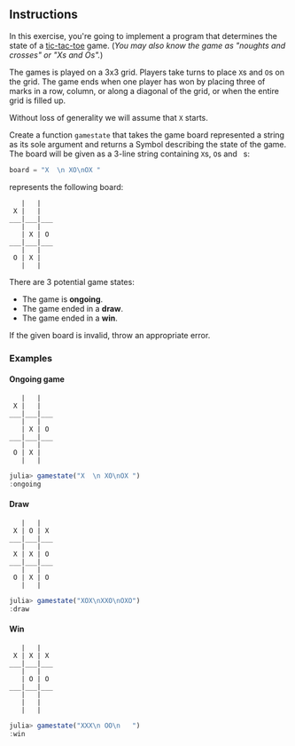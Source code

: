 ## Instructions

In this exercise, you're going to implement a program that determines the state of a [tic-tac-toe](https://en.wikipedia.org/wiki/Tic-tac-toe) game.
(_You may also know the game as "noughts and crosses" or "Xs and Os"._)

The games is played on a 3x3 grid.
Players take turns to place `X`s and `O`s on the grid.
The game ends when one player has won by placing three of marks in a row, column, or along a diagonal of the grid, or when the entire grid is filled up.

Without loss of generality we will assume that `X` starts.

Create a function `gamestate` that takes the game board represented a string as its sole argument and returns a Symbol describing the state of the game.
The board will be given as a 3-line string containing `X`s, `O`s and ` `s:

```julia
board = "X  \n XO\nOX "
```

represents the following board:

```
   |   |   
 X |   |   
___|___|___
   |   |   
   | X | O 
___|___|___
   |   |
 O | X |  
   |   |
```

There are 3 potential game states:

- The game is **ongoing**.
- The game ended in a **draw**.
- The game ended in a **win**.

If the given board is invalid, throw an appropriate error.

### Examples

#### Ongoing game

```
   |   |   
 X |   |   
___|___|___
   |   |   
   | X | O 
___|___|___
   |   |
 O | X |  
   |   |
```

```julia
julia> gamestate("X  \n XO\nOX ")
:ongoing
```

#### Draw

```
   |   |   
 X | O | X 
___|___|___
   |   |   
 X | X | O 
___|___|___
   |   |
 O | X | O
   |   |
```

```julia
julia> gamestate("XOX\nXXO\nOXO")
:draw
```

#### Win

```
   |   |   
 X | X | X 
___|___|___
   |   |   
   | O | O 
___|___|___
   |   |
   |   |  
   |   |
```

```julia
julia> gamestate("XXX\n OO\n   ")
:win
```
